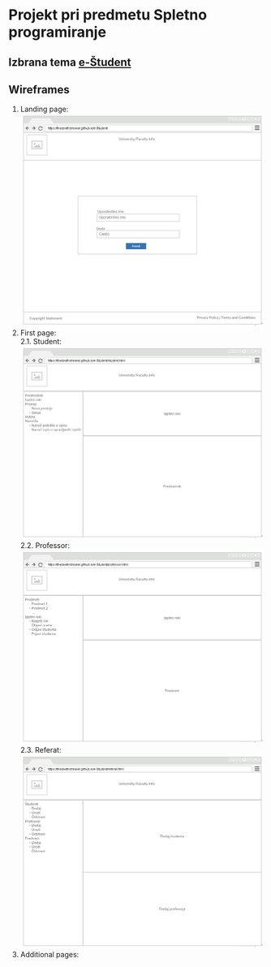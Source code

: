 # Projekt pri predmetu Spletno programiranje #

## Izbrana tema [e-Študent](https://ucilnica.fri.uni-lj.si/mod/page/view.php?id=1436#eStudent) ##

## Wireframes
1. Landing page:
  ![Landing page](docs/wireframes/png/landing_page.png?raw=true)
2. First page: <br />
  2.1. Student:
    ![First page student](docs/wireframes/png/first_page_stud.png)
  2.2. Professor:
    ![First page professor](docs/wireframes/png/first_page_prof.png)
  2.3. Referat:
    ![First page referat](docs/wireframes/png/first_page_refe.png)
3. Additional pages:
